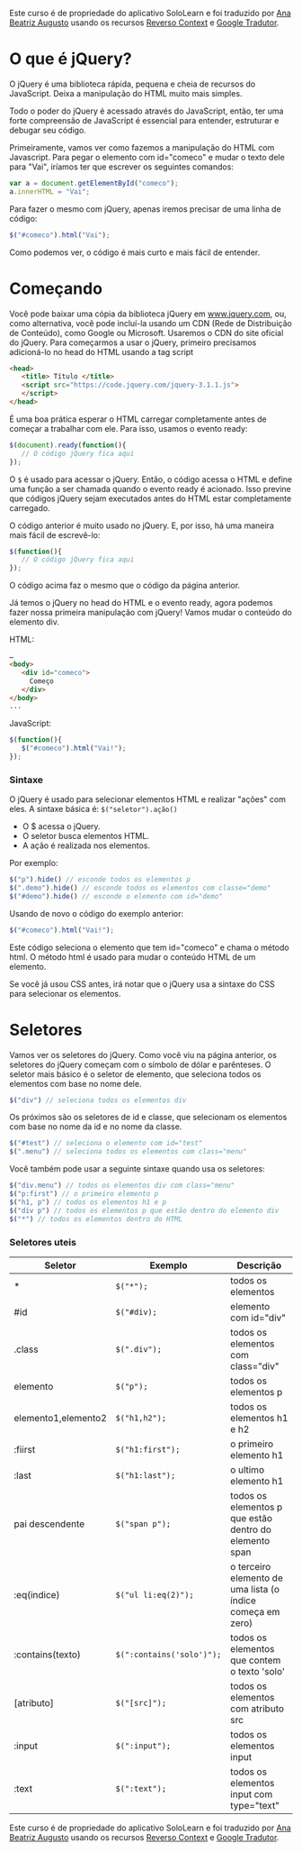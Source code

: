 Este curso é de propriedade do aplicativo SoloLearn e foi traduzido por [Ana Beatriz Augusto](https://www.linkedin.com/in/anabeatrizz/) usando os recursos [Reverso Context](https://context.reverso.net/translation/) e [Google Tradutor](https://translate.google.com.br/?hl=pt-BR).

# O que é jQuery?
O jQuery é uma biblioteca rápida, pequena e cheia de recursos do JavaScript.
Deixa a manipulação do HTML muito mais simples.

Todo o poder do jQuery é acessado através do JavaScript, então, ter uma forte compreensão de JavaScript é essencial para entender, estruturar e debugar seu código.

Primeiramente, vamos ver como fazemos a manipulação do HTML com Javascript.
Para pegar o elemento com id="comeco" e mudar o texto dele para "Vai", iríamos ter que escrever os seguintes comandos:
```javascript
var a = document.getElementById("comeco");
a.innerHTML = "Vai"; 
```

Para fazer o mesmo com jQuery, apenas iremos precisar de uma linha de código:
```javascript
$("#comeco").html("Vai");
```

Como podemos ver, o código é mais curto e mais fácil de entender.

# Começando
Você pode baixar uma cópia da biblioteca jQuery em www.jquery.com, ou, como alternativa, você pode incluí-la usando um CDN (Rede de Distribuição de Conteúdo), como Google ou Microsoft.
Usaremos o CDN do site oficial do jQuery.
Para começarmos a usar o jQuery, primeiro precisamos adicioná-lo no head do HTML usando a tag script
```html
<head>
   <title> Título </title>
   <script src="https://code.jquery.com/jquery-3.1.1.js">
   </script>
</head>
```
É uma boa prática esperar o HTML carregar completamente antes de começar a trabalhar com ele.
Para isso, usamos o evento ready:
```javascript
$(document).ready(function(){
   // O código jQuery fica aqui
});
```

O `$` é usado para acessar o jQuery. Então, o código acessa o HTML e define uma função a ser chamada quando o evento ready é acionado.
Isso previne que códigos jQuery sejam executados antes do HTML estar completamente carregado.

O código anterior é muito usado no jQuery. E, por isso, há uma maneira mais fácil de escrevê-lo:
```javascript
$(function(){
   // O código jQuery fica aqui
});
```

O código acima faz o mesmo que o código da página anterior.

Já temos o jQuery no head do HTML e o evento ready, agora podemos fazer nossa primeira manipulação com jQuery! Vamos mudar o conteúdo do elemento div.

HTML:
```html
…
<body>
   <div id="comeco">
     Começo
   </div>
</body>
...
```

JavaScript:
```javascript
$(function(){
   $("#comeco").html("Vai!");
});
```
### Sintaxe
O jQuery é usado para selecionar elementos HTML e realizar "ações" com eles.
A sintaxe básica é: ```$("seletor").ação()```
* O $ acessa o jQuery.
* O seletor busca elementos HTML.
* A ação é realizada nos elementos.

Por exemplo:
```javascript
$("p").hide() // esconde todos os elementos p
$(".demo").hide() // esconde todos os elementos com classe="demo"
$("#demo").hide() // esconde o elemento com id="demo"
```

Usando de novo o código do exemplo anterior:
```javascript
$("#comeco").html("Vai!");
```

Este código seleciona o elemento que tem id="comeco" e chama o método html. O método html é usado para mudar o conteúdo HTML de um elemento.

Se você já usou CSS antes, irá notar que o jQuery usa a sintaxe do CSS para selecionar os elementos.

# Seletores
Vamos ver os seletores do jQuery.
Como você viu na página anterior, os seletores do jQuery começam com o símbolo de dólar e parênteses.
O seletor mais básico é o seletor de elemento, que seleciona todos os elementos com base no nome dele.
```javascript
$("div") // seleciona todos os elementos div
```

Os próximos são os seletores de id e classe, que selecionam os elementos com base no nome da id e no nome da classe.
```javascript
$("#test") // seleciona o elemento com id="test"
$(".menu") // seleciona todos os elementos com class="menu"
```

Você também pode usar a seguinte sintaxe quando usa os seletores:
```javascript
$("div.menu") // todos os elementos div com class="menu"
$("p:first") // o primeiro elemento p
$("h1, p") // todos os elementos h1 e p
$("div p") // todos os elementos p que estão dentro do elemento div
$("*") // todos os elementos dentro do HTML
```
### Seletores uteis

Seletor| Exemplo | Descrição
-------|---------|----------|
*|`$("*");`|todos os elementos
#id | `$("#div);` | elemento com id="div"
.class | `$(".div");` | todos os elementos com class="div"
elemento | `$("p");` | todos os elementos p
elemento1,elemento2 | `$("h1,h2");` | todos os elementos h1 e h2
:fiirst | `$("h1:first");` | o primeiro elemento h1
:last | `$("h1:last");` | o ultimo elemento h1
pai descendente | `$("span p");` | todos os elementos p que estão dentro do elemento span
:eq(indice) | `$("ul li:eq(2)");` | o terceiro elemento de uma lista (o índice começa em zero)
:contains(texto) | `$(":contains('solo')");` | todos os elementos que contem o texto 'solo'
[atributo] | `$("[src]");` | todos os elementos com atributo src
:input | `$(":input");` | todos os elementos input
:text | `$(":text");` | todos os elementos input com type="text"

Este curso é de propriedade do aplicativo SoloLearn e foi traduzido por [Ana Beatriz Augusto](https://www.linkedin.com/in/anabeatrizz/) usando os recursos [Reverso Context](https://context.reverso.net/translation/) e [Google Tradutor](https://translate.google.com.br/?hl=pt-BR).
